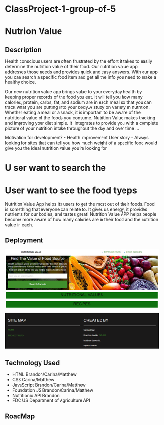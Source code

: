 # ClassProject-1-group-of-5

# Nutrion Value

## Description

Health conscious users are often frustrated by the effort it takes to easily determine the nutrition value of their food. Our nutrition value app addresses those needs and provides quick and easy answers. With our app you can search a specific food item and get all the info you need to make a healthy choice.

Our new nutrition value app brings value to your everyday health by keeping proper records of the food you eat.  It will tell you how many calories, protein, carbs, fat, and sodium are in each meal so that you can track what you are putting into your body.A study on variety in nutrition. Whether eating a meal or a snack, it is important to be aware of the nutritional value of the foods you consume. Nutrition Value makes tracking and improving your diet simple. It  integrates  to provide you with a complete picture of your nutrition intake throughout the day and over time ...



Motivation for development? - Health improvement 
User story - Always looking for sites that can tell you how much weight of a specific food would give you the ideal nutrition value you’re looking for
# U ser want to search the 

# User want to see the food tyeps 
Nutrition Value App helps its users to get the most out of their foods.
Food is something that everyone can relate to. It gives us energy, it provides nutrients for our bodies, and tastes great! Nutrition Value APP helps people become more aware of how many calories are in their food and the nutrition value in each.


## Deployment

<img src="./assets/img/Project Snippet.PNG" alt=" img of Project Snippet"/>

## Technology Used

- HTML   Brandon/Carina/Matthew
- CSS    Carina/Matthew
- JavaScript     Brandon/Carina/Matthew
- Foundation JS     Brandon/Carina/Matthew
- Nutritionix API Brandon
- FDC US Department of Agriculture API

## RoadMap
